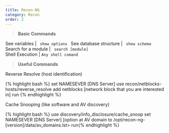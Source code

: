 ```yaml
---
title: Recon-NG 
category: Recon
order: 2
---
```


> **Basic Commands** 

See variables	| <code> show options </code>
See database structure	| <code> show schema </code>
Search for a module	| <code> search [module] </code>
Shell Execution	| <code>Any shell comand</code>

> **Useful Commands**

Reverse Resolve (host identification) 

{% highlight bash %}
set NAMESEVER [DNS Server] use recon/netblocks-hosts/reverse_resolve
add netblocks [network block that you are interested in]
run
{% endhighlight %}

Cache Snooping (like software and AV discovery) 

{% highlight bash %}
use discovery/info_disclosure/cache_snoop
set NAMESEVER [DNS Server] 
[option at AV domain to /opt/recon-ng-[version]/data/av_domains.lst>
run{% endhighlight %}
